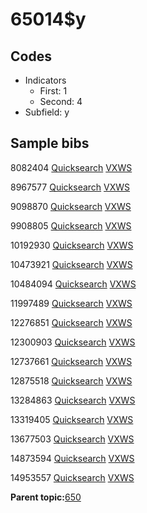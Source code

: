 # 65014$y

## Codes

-   Indicators
    -   First: 1
    -   Second: 4
-   Subfield: y

## Sample bibs

8082404 [Quicksearch](https://search.library.yale.edu/catalog/8082404) [VXWS](http://prodorbis.library.yale.edu:7014/vxws/GetHoldingsService?bibId=8082404)

8967577 [Quicksearch](https://search.library.yale.edu/catalog/8967577) [VXWS](http://prodorbis.library.yale.edu:7014/vxws/GetHoldingsService?bibId=8967577)

9098870 [Quicksearch](https://search.library.yale.edu/catalog/9098870) [VXWS](http://prodorbis.library.yale.edu:7014/vxws/GetHoldingsService?bibId=9098870)

9908805 [Quicksearch](https://search.library.yale.edu/catalog/9908805) [VXWS](http://prodorbis.library.yale.edu:7014/vxws/GetHoldingsService?bibId=9908805)

10192930 [Quicksearch](https://search.library.yale.edu/catalog/10192930) [VXWS](http://prodorbis.library.yale.edu:7014/vxws/GetHoldingsService?bibId=10192930)

10473921 [Quicksearch](https://search.library.yale.edu/catalog/10473921) [VXWS](http://prodorbis.library.yale.edu:7014/vxws/GetHoldingsService?bibId=10473921)

10484094 [Quicksearch](https://search.library.yale.edu/catalog/10484094) [VXWS](http://prodorbis.library.yale.edu:7014/vxws/GetHoldingsService?bibId=10484094)

11997489 [Quicksearch](https://search.library.yale.edu/catalog/11997489) [VXWS](http://prodorbis.library.yale.edu:7014/vxws/GetHoldingsService?bibId=11997489)

12276851 [Quicksearch](https://search.library.yale.edu/catalog/12276851) [VXWS](http://prodorbis.library.yale.edu:7014/vxws/GetHoldingsService?bibId=12276851)

12300903 [Quicksearch](https://search.library.yale.edu/catalog/12300903) [VXWS](http://prodorbis.library.yale.edu:7014/vxws/GetHoldingsService?bibId=12300903)

12737661 [Quicksearch](https://search.library.yale.edu/catalog/12737661) [VXWS](http://prodorbis.library.yale.edu:7014/vxws/GetHoldingsService?bibId=12737661)

12875518 [Quicksearch](https://search.library.yale.edu/catalog/12875518) [VXWS](http://prodorbis.library.yale.edu:7014/vxws/GetHoldingsService?bibId=12875518)

13284863 [Quicksearch](https://search.library.yale.edu/catalog/13284863) [VXWS](http://prodorbis.library.yale.edu:7014/vxws/GetHoldingsService?bibId=13284863)

13319405 [Quicksearch](https://search.library.yale.edu/catalog/13319405) [VXWS](http://prodorbis.library.yale.edu:7014/vxws/GetHoldingsService?bibId=13319405)

13677503 [Quicksearch](https://search.library.yale.edu/catalog/13677503) [VXWS](http://prodorbis.library.yale.edu:7014/vxws/GetHoldingsService?bibId=13677503)

14873594 [Quicksearch](https://search.library.yale.edu/catalog/14873594) [VXWS](http://prodorbis.library.yale.edu:7014/vxws/GetHoldingsService?bibId=14873594)

14953557 [Quicksearch](https://search.library.yale.edu/catalog/14953557) [VXWS](http://prodorbis.library.yale.edu:7014/vxws/GetHoldingsService?bibId=14953557)

**Parent topic:**[650](../../tags/650/650.md)

